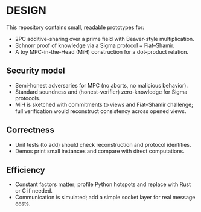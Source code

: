 # DESIGN

This repository contains small, readable prototypes for:
- 2PC additive-sharing over a prime field with Beaver-style multiplication.
- Schnorr proof of knowledge via a Sigma protocol + Fiat–Shamir.
- A toy MPC-in-the-Head (MiH) construction for a dot-product relation.

## Security model
- Semi-honest adversaries for MPC (no aborts, no malicious behavior).
- Standard soundness and (honest-verifier) zero-knowledge for Sigma protocols.
- MiH is sketched with commitments to views and Fiat–Shamir challenge; full verification would reconstruct consistency across opened views.

## Correctness
- Unit tests (to add) should check reconstruction and protocol identities.
- Demos print small instances and compare with direct computations.

## Efficiency
- Constant factors matter; profile Python hotspots and replace with Rust or C if needed.
- Communication is simulated; add a simple socket layer for real message costs.
